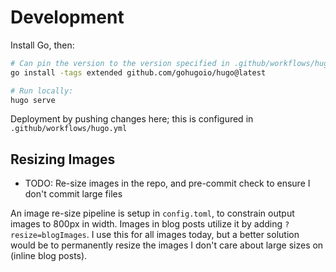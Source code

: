 
# Development

Install Go, then:

```sh
# Can pin the version to the version specified in .github/workflows/hugo.yml
go install -tags extended github.com/gohugoio/hugo@latest

# Run locally:
hugo serve
```

Deployment by pushing changes here; this is configured in `.github/workflows/hugo.yml`

## Resizing Images
* TODO: Re-size images in the repo, and pre-commit check to ensure I don't commit large files

An image re-size pipeline is setup in `config.toml`, to constrain output images to 800px in width. Images in blog posts utilize it by adding `?resize=blogImages`. I use this for all images today, but a better solution would be to permanently resize the images I don't care about large sizes on (inline blog posts).